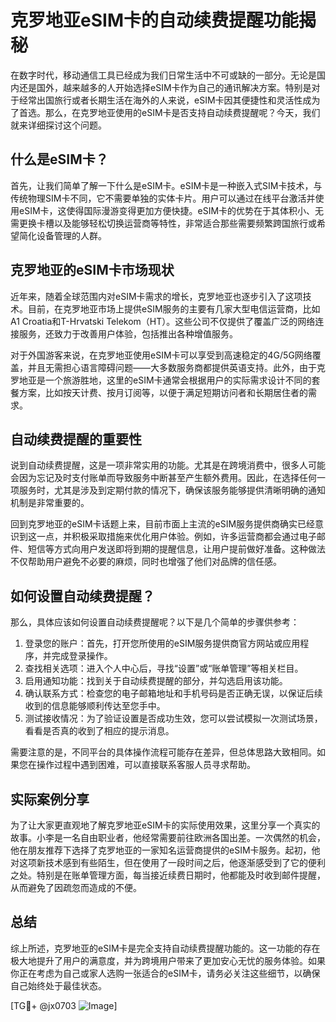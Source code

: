 # 克罗地亚eSIM卡的自动续费提醒功能揭秘

在数字时代，移动通信工具已经成为我们日常生活中不可或缺的一部分。无论是国内还是国外，越来越多的人开始选择eSIM卡作为自己的通讯解决方案。特别是对于经常出国旅行或者长期生活在海外的人来说，eSIM卡因其便捷性和灵活性成为了首选。那么，在克罗地亚使用的eSIM卡是否支持自动续费提醒呢？今天，我们就来详细探讨这个问题。

## 什么是eSIM卡？

首先，让我们简单了解一下什么是eSIM卡。eSIM卡是一种嵌入式SIM卡技术，与传统物理SIM卡不同，它不需要单独的实体卡片。用户可以通过在线平台激活并使用eSIM卡，这使得国际漫游变得更加方便快捷。eSIM卡的优势在于其体积小、无需更换卡槽以及能够轻松切换运营商等特性，非常适合那些需要频繁跨国旅行或希望简化设备管理的人群。

## 克罗地亚的eSIM卡市场现状

近年来，随着全球范围内对eSIM卡需求的增长，克罗地亚也逐步引入了这项技术。目前，在克罗地亚市场上提供eSIM服务的主要有几家大型电信运营商，比如A1 Croatia和T-Hrvatski Telekom（HT）。这些公司不仅提供了覆盖广泛的网络连接服务，还致力于改善用户体验，包括推出各种增值服务。

对于外国游客来说，在克罗地亚使用eSIM卡可以享受到高速稳定的4G/5G网络覆盖，并且无需担心语言障碍问题——大多数服务商都提供英语支持。此外，由于克罗地亚是一个旅游胜地，这里的eSIM卡通常会根据用户的实际需求设计不同的套餐方案，比如按天计费、按月订阅等，以便于满足短期访问者和长期居住者的需求。

## 自动续费提醒的重要性

说到自动续费提醒，这是一项非常实用的功能。尤其是在跨境消费中，很多人可能会因为忘记及时支付账单而导致服务中断甚至产生额外费用。因此，在选择任何一项服务时，尤其是涉及到定期付款的情况下，确保该服务能够提供清晰明确的通知机制是非常重要的。

回到克罗地亚的eSIM卡话题上来，目前市面上主流的eSIM服务提供商确实已经意识到这一点，并积极采取措施来优化用户体验。例如，许多运营商都会通过电子邮件、短信等方式向用户发送即将到期的提醒信息，让用户提前做好准备。这种做法不仅帮助用户避免不必要的麻烦，同时也增强了他们对品牌的信任感。

## 如何设置自动续费提醒？

那么，具体应该如何设置自动续费提醒呢？以下是几个简单的步骤供参考：

1. 登录您的账户：首先，打开您所使用的eSIM服务提供商官方网站或应用程序，并完成登录操作。
2. 查找相关选项：进入个人中心后，寻找“设置”或“账单管理”等相关栏目。
3. 启用通知功能：找到关于自动续费提醒的部分，并勾选启用该功能。
4. 确认联系方式：检查您的电子邮箱地址和手机号码是否正确无误，以保证后续收到的信息能够顺利传达至您手中。
5. 测试接收情况：为了验证设置是否成功生效，您可以尝试模拟一次测试场景，看看是否真的收到了相应的提示消息。

需要注意的是，不同平台的具体操作流程可能存在差异，但总体思路大致相同。如果您在操作过程中遇到困难，可以直接联系客服人员寻求帮助。

## 实际案例分享

为了让大家更直观地了解克罗地亚eSIM卡的实际使用效果，这里分享一个真实的故事。小李是一名自由职业者，他经常需要前往欧洲各国出差。一次偶然的机会，他在朋友推荐下选择了克罗地亚的一家知名运营商提供的eSIM卡服务。起初，他对这项新技术感到有些陌生，但在使用了一段时间之后，他逐渐感受到了它的便利之处。特别是在账单管理方面，每当接近续费日期时，他都能及时收到邮件提醒，从而避免了因疏忽而造成的不便。

## 总结

综上所述，克罗地亚的eSIM卡是完全支持自动续费提醒功能的。这一功能的存在极大地提升了用户的满意度，并为跨境用户带来了更加安心无忧的服务体验。如果你正在考虑为自己或家人选购一张适合的eSIM卡，请务必关注这些细节，以确保自己始终处于最佳状态。

[TG💪+ @jx0703 ![Image](https://github.com/user-attachments/assets/dbca1d08-cadb-493c-b0ec-ad6f7a83f270)]